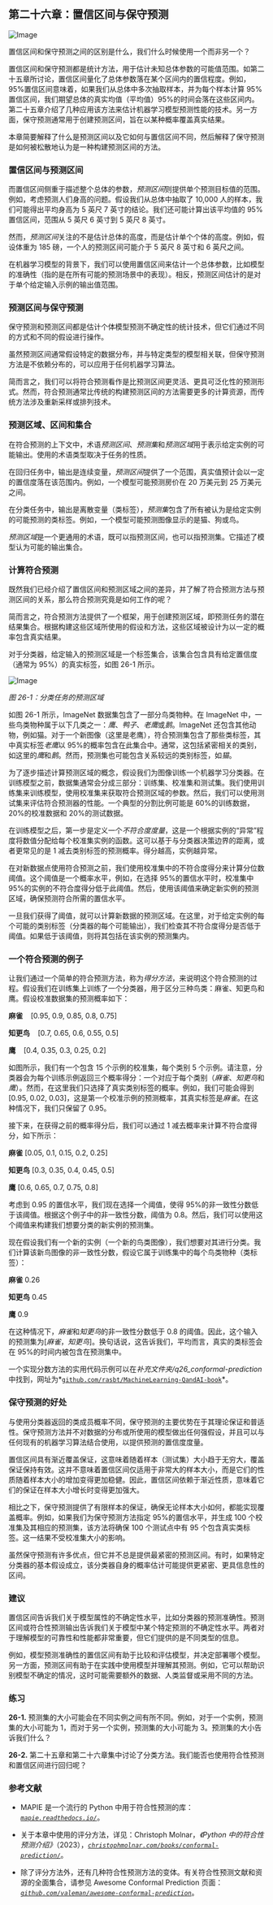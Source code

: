 ## 第二十六章：**置信区间与保守预测**

![Image](img/common.jpg)

置信区间和保守预测之间的区别是什么，我们什么时候使用一个而非另一个？

置信区间和保守预测都是统计方法，用于估计未知总体参数的可能值范围。如第二十五章所讨论，置信区间量化了总体参数落在某个区间内的置信程度。例如，95%置信区间意味着，如果我们从总体中多次抽取样本，并为每个样本计算 95%置信区间，我们期望总体的真实均值（平均值）95%的时间会落在这些区间内。第二十五章介绍了几种应用该方法来估计机器学习模型预测性能的技术。另一方面，保守预测通常用于创建预测区间，旨在以某种概率覆盖真实结果。

本章简要解释了什么是预测区间以及它如何与置信区间不同，然后解释了保守预测是如何被松散地认为是一种构建预测区间的方法。

### **置信区间与预测区间**

而置信区间侧重于描述整个总体的参数，*预测区间*则提供单个预测目标值的范围。例如，考虑预测人们身高的问题。假设我们从总体中抽取了 10,000 人的样本，我们可能得出平均身高为 5 英尺 7 英寸的结论。我们还可能计算出该平均值的 95%置信区间，范围从 5 英尺 6 英寸到 5 英尺 8 英寸。

然而，*预测区间*关注的不是估计总体的高度，而是估计单个个体的高度。例如，假设体重为 185 磅，一个人的预测区间可能介于 5 英尺 8 英寸和 6 英尺之间。

在机器学习模型的背景下，我们可以使用置信区间来估计一个总体参数，比如模型的准确性（指的是在所有可能的预测场景中的表现）。相反，预测区间估计的是对于单个给定输入示例的输出值范围。

### **预测区间与保守预测**

保守预测和预测区间都是估计个体模型预测不确定性的统计技术，但它们通过不同的方式和不同的假设进行操作。

虽然预测区间通常假设特定的数据分布，并与特定类型的模型相关联，但保守预测方法是不依赖分布的，可以应用于任何机器学习算法。

简而言之，我们可以将符合预测看作是比预测区间更灵活、更具可泛化性的预测形式。然而，符合预测通常比传统的构建预测区间的方法需要更多的计算资源，而传统方法涉及重新采样或排列技术。

### **预测区域、区间和集合**

在符合预测的上下文中，术语*预测区间*、*预测集*和*预测区域*用于表示给定实例的可能输出。使用的术语类型取决于任务的性质。

在回归任务中，输出是连续变量，*预测区间*提供了一个范围，真实值预计会以一定的置信度落在该范围内。例如，一个模型可能预测房价在 20 万美元到 25 万美元之间。

在分类任务中，输出是离散变量（类标签），*预测集*包含了所有被认为是给定实例的可能预测的类标签。例如，一个模型可能预测图像显示的是猫、狗或鸟。

*预测区域*是一个更通用的术语，既可以指预测区间，也可以指预测集。它描述了模型认为可能的输出集合。

### **计算符合预测**

既然我们已经介绍了置信区间和预测区域之间的差异，并了解了符合预测方法与预测区间的关系，那么符合预测究竟是如何工作的呢？

简而言之，符合预测方法提供了一个框架，用于创建预测区域，即预测任务的潜在结果集合。根据构建这些区域所使用的假设和方法，这些区域被设计为以一定的概率包含真实结果。

对于分类器，给定输入的预测区域是一个标签集合，该集合包含具有给定置信度（通常为 95%）的真实标签，如图 26-1 所示。

![Image](img/26fig01.jpg)

*图 26-1：分类任务的预测区域*

如图 26-1 所示，ImageNet 数据集包含了一部分鸟类物种。在 ImageNet 中，一些鸟类物种属于以下几类之一：*鹰*、*鸭子*、*老鹰*或*鹅*。ImageNet 还包含其他动物，例如猫。对于一个新图像（这里是老鹰），符合预测集包含了那些类标签，其中真实标签*老鹰*以 95%的概率包含在此集合中。通常，这包括紧密相关的类别，如这里的*鹰*和*鹅*。然而，预测集也可能包含关系较远的类别标签，如*猫*。

为了逐步描述计算预测区域的概念，假设我们为图像训练一个机器学习分类器。在训练模型之前，数据集通常会分成三部分：训练集、校准集和测试集。我们使用训练集来训练模型，使用校准集来获取符合预测区域的参数。然后，我们可以使用测试集来评估符合预测器的性能。一个典型的分割比例可能是 60%的训练数据，20%的校准数据和 20%的测试数据。

在训练模型之后，第一步是定义一个*不符合度度量*，这是一个根据实例的“异常”程度将数值分配给每个校准集实例的函数。这可以基于与分类器决策边界的距离，或者更常见的是 1 减去类别标签的预测概率。得分越高，实例越异常。

在对新数据点使用符合预测之前，我们使用校准集中的不符合度得分来计算分位数阈值。这个阈值是一个概率水平，例如，在选择 95%的置信水平时，校准集中 95%的实例的不符合度得分低于此阈值。然后，使用该阈值来确定新实例的预测区域，确保预测符合所需的置信水平。

一旦我们获得了阈值，就可以计算新数据的预测区域。在这里，对于给定实例的每个可能的类别标签（分类器的每个可能输出），我们检查其不符合度得分是否低于阈值。如果低于该阈值，则将其包括在该实例的预测集内。

### **一个符合预测的例子**

让我们通过一个简单的符合预测方法，称为*得分方法*，来说明这个符合预测的过程。假设我们在训练集上训练了一个分类器，用于区分三种鸟类：麻雀、知更鸟和鹰。假设校准数据集的预测概率如下：

**麻雀**    [0.95, 0.9, 0.85, 0.8, 0.75]

**知更鸟**    [0.7, 0.65, 0.6, 0.55, 0.5]

**鹰**    [0.4, 0.35, 0.3, 0.25, 0.2]

如图所示，我们有一个包含 15 个示例的校准集，每个类别 5 个示例。请注意，分类器会为每个训练示例返回三个概率得分：一个对应于每个类别（*麻雀*、*知更鸟*和*鹰*）。然而，在这里我们只选择了真实类别标签的概率。例如，我们可能会得到[0.95, 0.02, 0.03]，这是第一个校准示例的预测概率，其真实标签是*麻雀*。在这种情况下，我们只保留了 0.95。

接下来，在获得之前的概率得分后，我们可以通过 1 减去概率来计算不符合度得分，如下所示：

**麻雀**    [0.05, 0.1, 0.15, 0.2, 0.25]

**知更鸟**    [0.3, 0.35, 0.4, 0.45, 0.5]

**鹰**    [0.6, 0.65, 0.7, 0.75, 0.8]

考虑到 0.95 的置信水平，我们现在选择一个阈值，使得 95%的非一致性分数低于该阈值。根据这个例子中的非一致性分数，阈值为 0.8。然后，我们可以使用这个阈值来构建我们想要分类的新实例的预测集。

现在假设我们有一个新的实例（一个新的鸟类图像），我们想要对其进行分类。我们计算该新鸟图像的非一致性分数，假设它属于训练集中的每个鸟类物种（类标签）：

**麻雀**    0.26

**知更鸟**    0.45

**鹰**    0.9

在这种情况下，*麻雀*和*知更鸟*的非一致性分数低于 0.8 的阈值。因此，这个输入的预测集为[*麻雀*，*知更鸟*]。换句话说，这告诉我们，平均而言，真实的类标签会在 95%的时间内被包含在预测集中。

一个实现分数方法的实用代码示例可以在*补充文件夹/q26_conformal-prediction*中找到，网址为*[`github.com/rasbt/MachineLearning-QandAI-book`](https://github.com/rasbt/MachineLearning-QandAI-book)*。

### **保守预测的好处**

与使用分类器返回的类成员概率不同，保守预测的主要优势在于其理论保证和普适性。保守预测方法并不对数据的分布或所使用的模型做出任何强假设，并且可以与任何现有的机器学习算法结合使用，以提供预测的置信度度量。

置信区间具有渐近覆盖保证，这意味着随着样本（测试集）大小趋于无穷大，覆盖保证保持有效。这并不意味着置信区间仅适用于非常大的样本大小，而是它们的性质随着样本大小的增加变得更加稳健。因此，置信区间依赖于渐近性质，意味着它们的保证在样本大小增长时变得更加强大。

相比之下，保守预测提供了有限样本的保证，确保无论样本大小如何，都能实现覆盖概率。例如，如果我们为保守预测方法指定 95%的置信水平，并生成 100 个校准集及其相应的预测集，该方法将确保 100 个测试点中有 95 个包含真实类标签。这一结果不受校准集大小的影响。

虽然保守预测有许多优点，但它并不总是提供最紧密的预测区间。有时，如果特定分类器的基本假设成立，该分类器自身的概率估计可能提供更紧密、更具信息性的区间。

### **建议**

置信区间告诉我们关于模型属性的不确定性水平，比如分类器的预测准确性。预测区间或符合性预测输出告诉我们关于模型中某个特定预测的不确定性水平。两者对于理解模型的可靠性和性能都非常重要，但它们提供的是不同类型的信息。

例如，模型预测准确性的置信区间有助于比较和评估模型，并决定部署哪个模型。另一方面，预测区间有助于在实践中使用模型并理解其预测。例如，它可以帮助识别模型不确定的情况，这时可能需要额外的数据、人类监督或采用不同的方法。

### **练习**

**26-1.** 预测集的大小可能会在不同实例之间有所不同。例如，对于一个实例，预测集的大小可能为 1，而对于另一个实例，预测集的大小可能为 3。预测集的大小告诉我们什么？

**26-2.** 第二十五章和第二十六章集中讨论了分类方法。我们能否也使用符合性预测和置信区间进行回归呢？

### **参考文献**

+   MAPIE 是一个流行的 Python 中用于符合性预测的库：*[`mapie.readthedocs.io/`](https://mapie.readthedocs.io/)*。

+   关于本章中使用的评分方法，详见：Christoph Molnar，*《Python 中的符合性预测介绍》*（2023），*[`christophmolnar.com/books/conformal-prediction/`](https://christophmolnar.com/books/conformal-prediction/)*。

+   除了评分方法外，还有几种符合性预测方法的变体。有关符合性预测文献和资源的全面集合，请参见 Awesome Conformal Prediction 页面：*[`github.com/valeman/awesome-conformal-prediction`](https://github.com/valeman/awesome-conformal-prediction)*。
